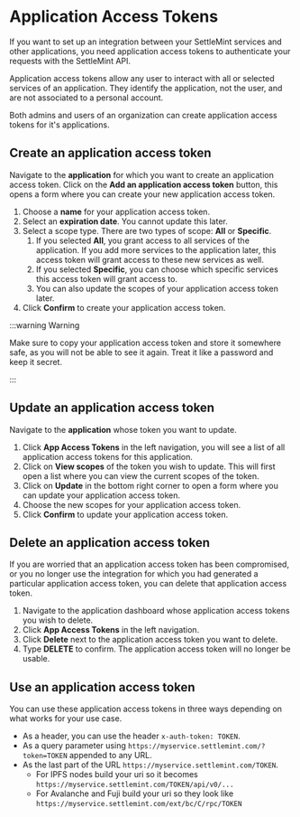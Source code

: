 # Application Access Tokens

If you want to set up an integration between your SettleMint services and other applications, you need application access tokens to authenticate your requests with the SettleMint API.

Application access tokens allow any user to interact with all or selected services of an application. They identify the application, not the user, and are not associated to a personal account.

Both admins and users of an organization can create application access tokens for it's applications.

## Create an application access token

Navigate to the **application** for which you want to create an application access token. Click on the **Add an application access token** button, this opens a form where you can create your new application access token.

1. Choose a **name** for your application access token.
2. Select an **expiration date**. You cannot update this later.
3. Select a scope type. There are two types of scope: **All** or **Specific**.
   1. If you selected **All**, you grant access to all services of the application. If you add more services to the application later, this access token will grant access to these new services as well.
   2. If you selected **Specific**, you can choose which specific services this access token will grant access to.
   3. You can also update the scopes of your application access token later.
4. Click **Confirm** to create your application access token.

:::warning Warning

Make sure to copy your application access token and store it somewhere safe, as you will not be able to see it again. Treat it like a password and keep it secret.

:::

## Update an application access token

Navigate to the **application** whose token you want to update.

1. Click **App Access Tokens** in the left navigation, you will see a list of all application access tokens for this application.
2. Click on **View scopes** of the token you wish to update. This will first open a list where you can view the current scopes of the token.
3. Click on **Update** in the bottom right corner to open a form where you can update your application access token.
4. Choose the new scopes for your application access token.
5. Click **Confirm** to update your application access token.

## Delete an application access token

If you are worried that an application access token has been compromised, or you no longer use the integration for which you had generated a particular application access token, you can delete that application access token.

1. Navigate to the application dashboard whose application access tokens you wish to delete.
2. Click **App Access Tokens** in the left navigation.
3. Click **Delete** next to the application access token you want to delete.
4. Type **DELETE** to confirm. The application access token will no longer be usable.

## Use an application access token

You can use these application access tokens in three ways depending on what works for your use case.

- As a header, you can use the header `x-auth-token: TOKEN`.
- As a query parameter using `https://myservice.settlemint.com/?token=TOKEN` appended to any URL.
- As the last part of the URL `https://myservice.settlemint.com/TOKEN`.
  - For IPFS nodes build your uri so it becomes `https://myservice.settlemint.com/TOKEN/api/v0/...`
  - For Avalanche and Fuji build your uri so they look like `https://myservice.settlemint.com/ext/bc/C/rpc/TOKEN`
